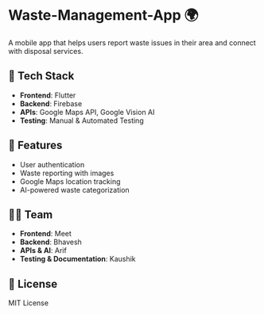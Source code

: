 # Waste-Management-App 🌍
A mobile app that helps users report waste issues in their area and connect with disposal services.  

## 📌 Tech Stack  
- **Frontend**: Flutter  
- **Backend**: Firebase  
- **APIs**: Google Maps API, Google Vision AI  
- **Testing**: Manual & Automated Testing  

## 🚀 Features  
- User authentication  
- Waste reporting with images  
- Google Maps location tracking  
- AI-powered waste categorization  

## 👨‍💻 Team  
- **Frontend**: Meet  
- **Backend**: Bhavesh  
- **APIs & AI**: Arif  
- **Testing & Documentation**: Kaushik  


## 📜 License  
MIT License
